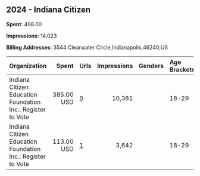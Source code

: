## 2024 - Indiana Citizen 
**Spent**: 498.00

**Impressions**: 14,023

**Billing Addresses**: 3544 Clearwater Circle,Indianapolis,46240,US

|Organization|Spent|Urls|Impressions|Genders|Age Brackets|Country Codes|
|:---|---:|:---|---:|:---|:---|:---|
|Indiana Citizen Education Foundation Inc.: Register to Vote|385.00 USD|[0](https://www.snap.com/political-ads/asset/9511eb43f3ab532ca134c7f65265ebe936ed8ee6748a379fe55c942fc497ba9d?mediaType=mp4)|10,381||18-29|united states|
|Indiana Citizen Education Foundation Inc.: Register to Vote|113.00 USD|[1](https://www.snap.com/political-ads/asset/81d4fc27614d8e85dd584a262d1eada13eb25b1d227ee74be1f0ff9dc363ab34?mediaType=mp4)|3,642||18-29|united states|
